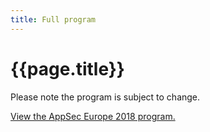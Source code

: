 ```yaml
---
title: Full program
---
```


# {{page.title}}

Please note the program is subject to change.

<a id="sched-embed" href="https://appsecus2018.sched.com/">View the AppSec Europe 2018 program.</a><script type="text/javascript" src="//appsecus2018.sched.com/js/embed.js"></script>
